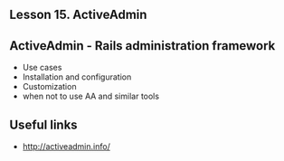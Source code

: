 Lesson 15. ActiveAdmin
------------------


ActiveAdmin - Rails administration framework
----------------------------------

* Use cases
* Installation and configuration
* Customization
* when not to use AA and similar tools


Useful links
---------------
* http://activeadmin.info/




